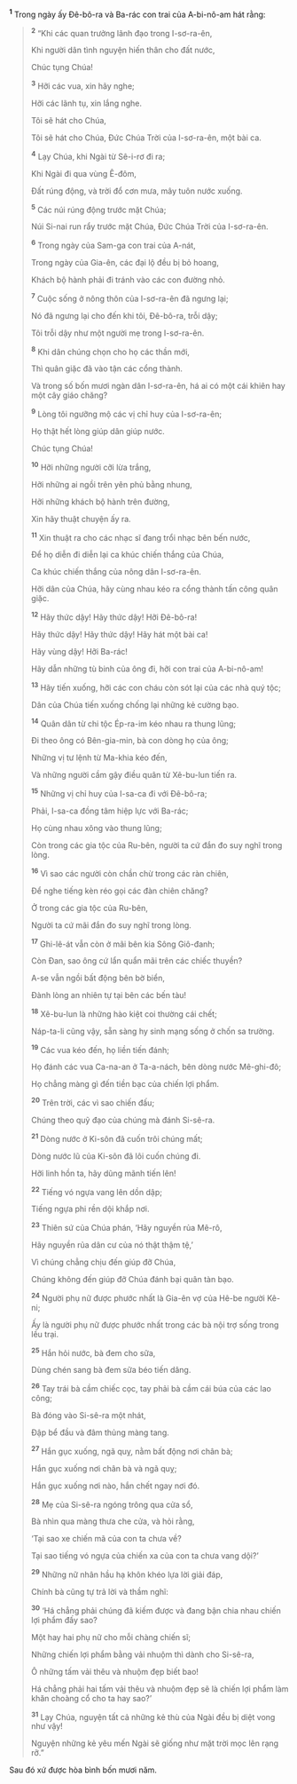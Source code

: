 <sup><b>1</b></sup> Trong ngày ấy Ðê-bô-ra và Ba-rác con trai của A-bi-nô-am hát rằng:

> <sup><b>2</b></sup> “Khi các quan trưởng lãnh đạo trong I-sơ-ra-ên,
>
> Khi người dân tình nguyện hiến thân cho đất nước,
>
> Chúc tụng Chúa!
>
> <sup><b>3</b></sup> Hỡi các vua, xin hãy nghe;
>
> Hỡi các lãnh tụ, xin lắng nghe.
>
> Tôi sẽ hát cho Chúa,
>
> Tôi sẽ hát cho Chúa, Ðức Chúa Trời của I-sơ-ra-ên, một bài ca.
>
> <sup><b>4</b></sup> Lạy Chúa, khi Ngài từ Sê-i-rơ đi ra;
>
> Khi Ngài đi qua vùng Ê-đôm,
>
> Ðất rúng động, và trời đổ cơn mưa, mây tuôn nước xuống.
>
> <sup><b>5</b></sup> Các núi rúng động trước mặt Chúa;
>
> Núi Si-nai run rẩy trước mặt Chúa, Ðức Chúa Trời của I-sơ-ra-ên.
>
> <sup><b>6</b></sup> Trong ngày của Sam-ga con trai của A-nát,
>
> Trong ngày của Gia-ên, các đại lộ đều bị bỏ hoang,
>
> Khách bộ hành phải đi tránh vào các con đường nhỏ.
>
> <sup><b>7</b></sup> Cuộc sống ở nông thôn của I-sơ-ra-ên đã ngưng lại;
>
> Nó đã ngưng lại cho đến khi tôi, Ðê-bô-ra, trỗi dậy;
>
> Tôi trỗi dậy như một người mẹ trong I-sơ-ra-ên.
>
> <sup><b>8</b></sup> Khi dân chúng chọn cho họ các thần mới,
>
> Thì quân giặc đã vào tận các cổng thành.
>
> Và trong số bốn mươi ngàn dân I-sơ-ra-ên, há ai có một cái khiên hay một cây giáo chăng?
>
> <sup><b>9</b></sup> Lòng tôi ngưỡng mộ các vị chỉ huy của I-sơ-ra-ên;
>
> Họ thật hết lòng giúp dân giúp nước.
>
> Chúc tụng Chúa!
>
> <sup><b>10</b></sup> Hỡi những người cỡi lừa trắng,
>
> Hỡi những ai ngồi trên yên phủ bằng nhung,
>
> Hỡi những khách bộ hành trên đường,
>
> Xin hãy thuật chuyện ấy ra.
>
> <sup><b>11</b></sup> Xin thuật ra cho các nhạc sĩ đang trổi nhạc bên bến nước,
>
> Ðể họ diễn đi diễn lại ca khúc chiến thắng của Chúa,
>
> Ca khúc chiến thắng của nông dân I-sơ-ra-ên.
>
> Hỡi dân của Chúa, hãy cùng nhau kéo ra cổng thành tấn công quân giặc.
>
> <sup><b>12</b></sup> Hãy thức dậy! Hãy thức dậy! Hỡi Ðê-bô-ra!
>
> Hãy thức dậy! Hãy thức dậy! Hãy hát một bài ca!
>
> Hãy vùng dậy! Hỡi Ba-rác!
>
> Hãy dẫn những tù binh của ông đi, hỡi con trai của A-bi-nô-am!
>
> <sup><b>13</b></sup> Hãy tiến xuống, hỡi các con cháu còn sót lại của các nhà quý tộc;
>
> Dân của Chúa tiến xuống chống lại những kẻ cường bạo.
>
> <sup><b>14</b></sup> Quân dân từ chi tộc Ép-ra-im kéo nhau ra thung lũng;
>
> Ði theo ông có Bên-gia-min, bà con dòng họ của ông;
>
> Những vị tư lệnh từ Ma-khia kéo đến,
>
> Và những người cầm gậy điều quân từ Xê-bu-lun tiến ra.
>
> <sup><b>15</b></sup> Những vị chỉ huy của I-sa-ca đi với Ðê-bô-ra;
>
> Phải, I-sa-ca đồng tâm hiệp lực với Ba-rác;
>
> Họ cùng nhau xông vào thung lũng;
>
> Còn trong các gia tộc của Ru-bên, người ta cứ đắn đo suy nghĩ trong lòng.
>
> <sup><b>16</b></sup> Vì sao các người còn chần chừ trong các ràn chiên,
>
> Ðể nghe tiếng kèn réo gọi các đàn chiên chăng?
>
> Ở trong các gia tộc của Ru-bên,
>
> Người ta cứ mãi đắn đo suy nghĩ trong lòng.
>
> <sup><b>17</b></sup> Ghi-lê-át vẫn còn ở mãi bên kia Sông Giô-đanh;
>
> Còn Ðan, sao ông cứ lẩn quẩn mãi trên các chiếc thuyền?
>
> A-se vẫn ngồi bất động bên bờ biển,
>
> Ðành lòng an nhiên tự tại bên các bến tàu!
>
> <sup><b>18</b></sup> Xê-bu-lun là những hào kiệt coi thường cái chết;
>
> Náp-ta-li cũng vậy, sẵn sàng hy sinh mạng sống ở chốn sa trường.
>
> <sup><b>19</b></sup> Các vua kéo đến, họ liền tiến đánh;
>
> Họ đánh các vua Ca-na-an ở Ta-a-nách, bên dòng nước Mê-ghi-đô;
>
> Họ chẳng màng gì đến tiền bạc của chiến lợi phẩm.
>
> <sup><b>20</b></sup> Trên trời, các vì sao chiến đấu;
>
> Chúng theo quỹ đạo của chúng mà đánh Si-sê-ra.
>
> <sup><b>21</b></sup> Dòng nước ở Ki-sôn đã cuốn trôi chúng mất;
>
> Dòng nước lũ của Ki-sôn đã lôi cuốn chúng đi.
>
> Hỡi linh hồn ta, hãy dũng mãnh tiến lên!
>
> <sup><b>22</b></sup> Tiếng vó ngựa vang lên dồn dập;
>
> Tiếng ngựa phi rền dội khắp nơi.
>
> <sup><b>23</b></sup> Thiên sứ của Chúa phán, ‘Hãy nguyền rủa Mê-rô,
>
> Hãy nguyền rủa dân cư của nó thật thậm tệ,’
>
> Vì chúng chẳng chịu đến giúp đỡ Chúa,
>
> Chúng không đến giúp đỡ Chúa đánh bại quân tàn bạo.
>
> <sup><b>24</b></sup> Người phụ nữ được phước nhất là Gia-ên vợ của Hê-be người Kê-ni;
>
> Ấy là người phụ nữ được phước nhất trong các bà nội trợ sống trong lều trại.
>
> <sup><b>25</b></sup> Hắn hỏi nước, bà đem cho sữa,
>
> Dùng chén sang bà đem sữa béo tiến dâng.
>
> <sup><b>26</b></sup> Tay trái bà cầm chiếc cọc, tay phải bà cầm cái búa của các lao công;
>
> Bà đóng vào Si-sê-ra một nhát,
>
> Ðập bể đầu và đâm thủng màng tang.
>
> <sup><b>27</b></sup> Hắn gục xuống, ngã quỵ, nằm bất động nơi chân bà;
>
> Hắn gục xuống nơi chân bà và ngã quỵ;
>
> Hắn gục xuống nơi nào, hắn chết ngay nơi đó.
>
> <sup><b>28</b></sup> Mẹ của Si-sê-ra ngóng trông qua cửa sổ,
>
> Bà nhìn qua màng thưa che cửa, và hỏi rằng,
>
> ‘Tại sao xe chiến mã của con ta chưa về?
>
> Tại sao tiếng vó ngựa của chiến xa của con ta chưa vang dội?’
>
> <sup><b>29</b></sup> Những nữ nhân hầu hạ khôn khéo lựa lời giải đáp,
>
> Chính bà cũng tự trả lời và thầm nghĩ:
>
> <sup><b>30</b></sup> ‘Há chẳng phải chúng đã kiếm được và đang bận chia nhau chiến lợi phẩm đấy sao?
>
> Một hay hai phụ nữ cho mỗi chàng chiến sĩ;
>
> Những chiến lợi phẩm bằng vải nhuộm thì dành cho Si-sê-ra,
>
> Ô những tấm vải thêu và nhuộm đẹp biết bao!
>
> Há chẳng phải hai tấm vải thêu và nhuộm đẹp sẽ là chiến lợi phẩm làm khăn choàng cổ cho ta hay sao?’
>
> <sup><b>31</b></sup> Lạy Chúa, nguyện tất cả những kẻ thù của Ngài đều bị diệt vong như vậy!
>
> Nguyện những kẻ yêu mến Ngài sẽ giống như mặt trời mọc lên rạng rỡ.”

Sau đó xứ được hòa bình bốn mươi năm.

